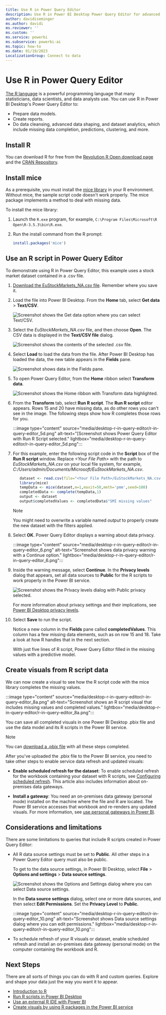 ```yaml
---
title: Use R in Power Query Editor
description: Use R in Power BI Desktop Power Query Editor for advanced analytics. You can prepare data models, create reports, and do data cleansing.
author: davidiseminger
ms.author: davidi
ms.reviewer: ''
ms.custom: ''
ms.service: powerbi
ms.subservice: powerbi-ai
ms.topic: how-to
ms.date: 01/19/2023
LocalizationGroup: Connect to data
---
```

# Use R in Power Query Editor

[The R language](https://mran.microsoft.com/documents/what-is-r) is a powerful programming language that many statisticians, data scientists, and data analysts use. You can use R in Power BI Desktop's Power Query Editor to:

* Prepare data models.
* Create reports.
* Do data cleansing, advanced data shaping, and dataset analytics, which include missing data completion, predictions, clustering, and more.  

## Install R

You can download R for free from the [Revolution R Open download page](https://mran.revolutionanalytics.com/download/) and the [CRAN Repository](https://cran.r-project.org/bin/windows/base/).

## Install mice

As a prerequisite, you must install the [mice library](https://www.rdocumentation.org/packages/mice/versions/3.5.0/topics/mice) in your R environment. Without mice, the sample script code doesn't work properly. The mice package implements a method to deal with missing data.

To install the mice library:

1. Launch the `R.exe` program, for example, `C:\Program Files\Microsoft\R Open\R-3.5.3\bin\R.exe`.  

2. Run the install command from the R prompt:

   ```r
   install.packages('mice') 
   ```

## Use an R script in Power Query Editor

To demonstrate using R in Power Query Editor, this example uses a stock market dataset contained in a .csv file.

1. [Download the EuStockMarkets_NA.csv file](https://download.microsoft.com/download/F/8/A/F8AA9DC9-8545-4AAE-9305-27AD1D01DC03/EuStockMarkets_NA.csv). Remember where you save it.

1. Load the file into Power BI Desktop. From the **Home** tab, select **Get data** > **Text/CSV**.

   ![Screenshot shows the Get data option where you can select Text/CSV.](media/desktop-r-in-query-editor/r-in-query-editor_1.png)

1. Select the *EuStockMarkets_NA.csv* file, and then choose **Open**. The CSV data is displayed in the **Text/CSV file** dialog.

   ![Screenshot shows the contents of the selected .csv file.](media/desktop-r-in-query-editor/r-in-query-editor_2.png)

1. Select **Load** to load the data from the file. After Power BI Desktop has loaded the data, the new table appears in the **Fields** pane.

   ![Screenshot shows data in the Fields pane.](media/desktop-r-in-query-editor/r-in-query-editor_3.png)

1. To open Power Query Editor, from the **Home** ribbon select **Transform data**.

   ![Screenshot shows the Home ribbon with Transform data highlighted.](media/desktop-r-in-query-editor/r-in-query-editor_4.png)

1. From the **Transform** tab, select **Run R script**. The **Run R script** editor appears. Rows 15 and 20 have missing data, as do other rows you can't see in the image. The following steps show how R completes those rows for you.

   :::image type="content" source="media/desktop-r-in-query-editor/r-in-query-editor_5d.png" alt-text="[Screenshot shows Power Query Editor with Run R Script selected." lightbox="media/desktop-r-in-query-editor/r-in-query-editor_5d.png":::

1. For this example, enter the following script code in the **Script** box of the **Run R script** window. Replace *&lt;Your File Path&gt;* with the path to *EuStockMarkets_NA.csv* on your local file system, for example, *C:/Users/admin/Documents/Microsoft/EuStockMarkets_NA.csv*.

    ```r
       dataset <- read.csv(file="<Your File Path>/EuStockMarkets_NA.csv", header=TRUE, sep=",")
       library(mice)
       tempData <- mice(dataset,m=1,maxit=50,meth='pmm',seed=100)
       completedData <- complete(tempData,1)
       output <- dataset
       output$completedValues <- completedData$"SMI missing values"
    ```

    > [!NOTE]
    > You might need to overwrite a variable named *output* to properly create the new dataset with the filters applied.

1. Select **OK**. Power Query Editor displays a warning about data privacy.

   :::image type="content" source="media/desktop-r-in-query-editor/r-in-query-editor_6.png" alt-text="Screenshot shows data privacy warning with a Continue option." lightbox="media/desktop-r-in-query-editor/r-in-query-editor_6.png":::

1. Inside the warning message, select **Continue**. In the **Privacy levels** dialog that appears, set all data sources to **Public** for the R scripts to work properly in the Power BI service.

   ![Screenshot shows the Privacy levels dialog with Public privacy selected.](media/desktop-r-in-query-editor/r-in-query-editor_7.png)

   For more information about privacy settings and their implications, see [Power BI Desktop privacy levels](../enterprise/desktop-privacy-levels.md).

1. Select **Save** to run the script.

   Notice a new column in the **Fields** pane called **completedValues**. This column has a few missing data elements, such as on row 15 and 18. Take a look at how R handles that in the next section.

   With just five lines of R script, Power Query Editor filled in the missing values with a predictive model.

## Create visuals from R script data

We can now create a visual to see how the R script code with the mice library completes the missing values.

:::image type="content" source="media/desktop-r-in-query-editor/r-in-query-editor_8a.png" alt-text="Screenshot shows an R script visual that includes missing values and completed values." lightbox="media/desktop-r-in-query-editor/r-in-query-editor_8a.png":::

You can save all completed visuals in one Power BI Desktop .pbix file and use the data model and its R scripts in the Power BI service.

> [!NOTE]
> You can [download a .pbix file](https://download.microsoft.com/download/F/8/A/F8AA9DC9-8545-4AAE-9305-27AD1D01DC03/Complete%20Values%20with%20R%20in%20PQ.pbix) with all these steps completed.

After you've uploaded the .pbix file to the Power BI service, you need to take other steps to enable service data refresh and updated visuals:  

* **Enable scheduled refresh for the dataset**: To enable scheduled refresh for the workbook containing your dataset with R scripts, see [Configuring scheduled refresh](refresh-scheduled-refresh.md). This article also includes information about on-premises data gateways.

* **Install a gateway**: You need an on-premises data gateway (personal mode) installed on the machine where the file and R are located. The Power BI service accesses that workbook and re-renders any updated visuals. For more information, see [use personal gateways in Power BI](service-gateway-personal-mode.md).

## Considerations and limitations

There are some limitations to queries that include R scripts created in Power Query Editor:

* All R data source settings must be set to **Public**. All other steps in a Power Query Editor query must also be public.

   To get to the data source settings, in Power BI Desktop, select **File** > **Options and settings** > **Data source settings**.

   ![Screenshot shows the Options and Settings dialog where you can select Data source settings.](media/desktop-r-in-query-editor/r-in-query-editor_9.png)

   In the **Data source settings** dialog, select one or more data sources, and then select **Edit Permissions**. Set the **Privacy Level** to **Public**.
  
   :::image type="content" source="media/desktop-r-in-query-editor/r-in-query-editor_10.png" alt-text="Screenshot shows Data source settings dialog where you can edit permissions." lightbox="media/desktop-r-in-query-editor/r-in-query-editor_10.png":::

* To schedule refresh of your R visuals or dataset, enable scheduled refresh and install an on-premises data gateway (personal mode) on the computer containing the workbook and R.

## Next Steps

There are all sorts of things you can do with R and custom queries. Explore and shape your data just the way you want it to appear.

* [Introduction to R](https://mran.microsoft.com/documents/what-is-r)
* [Run R scripts in Power BI Desktop](desktop-r-scripts.md)
* [Use an external R IDE with Power BI](desktop-r-ide.md)
* [Create visuals by using R packages in the Power BI service](service-r-packages-support.md)
